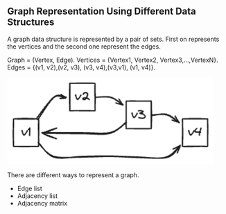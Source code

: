 ## Graph Representation Using Different Data Structures

A graph data structure is represented by a pair of sets.
First on represents the vertices and the second one represent the edges.

Graph = (Vertex, Edge).
Vertices = {Vertex1, Vertex2, Vertex3,...,VertexN}.
Edges = {(v1, v2),(v2, v3), (v3, v4),(v3,v1), (v1, v4)}.

<img src="../../assets/graph/RepresentGraph.png" height="200">

There are different ways to represent a graph.

- Edge list
- Adjacency list
- Adjacency matrix
